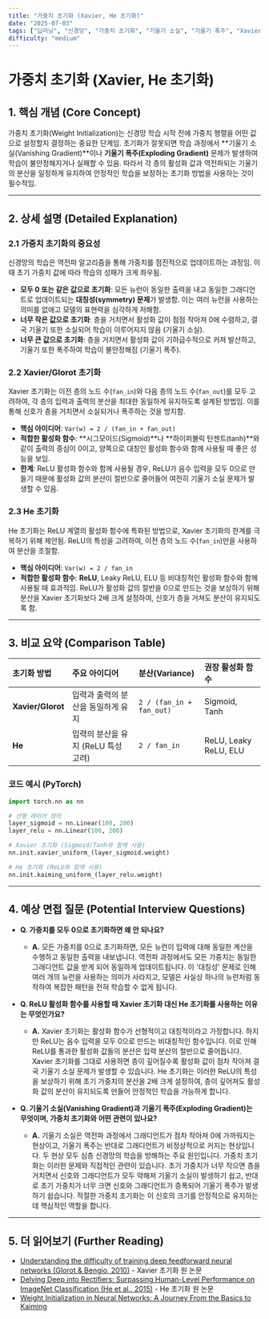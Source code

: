 ```yaml
---
title: "가중치 초기화 (Xavier, He 초기화)"
date: "2025-07-03"
tags: ["딥러닝", "신경망", "가중치 초기화", "기울기 소실", "기울기 폭주", "Xavier", "He"]
difficulty: "medium"
---
```


# 가중치 초기화 (Xavier, He 초기화)

## 1. 핵심 개념 (Core Concept)

가중치 초기화(Weight Initialization)는 신경망 학습 시작 전에 가중치 행렬을 어떤 값으로 설정할지 결정하는 중요한 단계임. 초기화가 잘못되면 학습 과정에서 **기울기 소실(Vanishing Gradient)**이나 **기울기 폭주(Exploding Gradient)** 문제가 발생하여 학습이 불안정해지거나 실패할 수 있음. 따라서 각 층의 활성화 값과 역전파되는 기울기의 분산을 일정하게 유지하여 안정적인 학습을 보장하는 초기화 방법을 사용하는 것이 필수적임.

---

## 2. 상세 설명 (Detailed Explanation)

### 2.1 가중치 초기화의 중요성

신경망의 학습은 역전파 알고리즘을 통해 가중치를 점진적으로 업데이트하는 과정임. 이때 초기 가중치 값에 따라 학습의 성패가 크게 좌우됨.

*   **모두 0 또는 같은 값으로 초기화**: 모든 뉴런이 동일한 출력을 내고 동일한 그래디언트로 업데이트되는 **대칭성(symmetry) 문제**가 발생함. 이는 여러 뉴런을 사용하는 의미를 없애고 모델의 표현력을 심각하게 저해함.
*   **너무 작은 값으로 초기화**: 층을 거치면서 활성화 값이 점점 작아져 0에 수렴하고, 결국 기울기 또한 소실되어 학습이 이루어지지 않음 (기울기 소실).
*   **너무 큰 값으로 초기화**: 층을 거치면서 활성화 값이 기하급수적으로 커져 발산하고, 기울기 또한 폭주하여 학습이 불안정해짐 (기울기 폭주).

### 2.2 Xavier/Glorot 초기화

Xavier 초기화는 이전 층의 노드 수(`fan_in`)와 다음 층의 노드 수(`fan_out`)를 모두 고려하여, 각 층의 입력과 출력의 분산을 최대한 동일하게 유지하도록 설계된 방법임. 이를 통해 신호가 층을 거치면서 소실되거나 폭주하는 것을 방지함.

*   **핵심 아이디어**: `Var(w) = 2 / (fan_in + fan_out)`
*   **적합한 활성화 함수**: **시그모이드(Sigmoid)**나 **하이퍼볼릭 탄젠트(tanh)**와 같이 출력의 중심이 0이고, 양쪽으로 대칭인 활성화 함수와 함께 사용될 때 좋은 성능을 보임.
*   **한계**: ReLU 활성화 함수와 함께 사용될 경우, ReLU가 음수 입력을 모두 0으로 만들기 때문에 활성화 값의 분산이 절반으로 줄어들어 여전히 기울기 소실 문제가 발생할 수 있음.

### 2.3 He 초기화

He 초기화는 ReLU 계열의 활성화 함수에 특화된 방법으로, Xavier 초기화의 한계를 극복하기 위해 제안됨. ReLU의 특성을 고려하여, 이전 층의 노드 수(`fan_in`)만을 사용하여 분산을 조절함.

*   **핵심 아이디어**: `Var(w) = 2 / fan_in`
*   **적합한 활성화 함수**: **ReLU**, Leaky ReLU, ELU 등 비대칭적인 활성화 함수와 함께 사용될 때 효과적임. ReLU가 활성화 값의 절반을 0으로 만드는 것을 보상하기 위해 분산을 Xavier 초기화보다 2배 크게 설정하여, 신호가 층을 거쳐도 분산이 유지되도록 함.

---

## 3. 비교 요약 (Comparison Table)

| 초기화 방법 | 주요 아이디어 | 분산(Variance) | 권장 활성화 함수 |
| :--- | :--- | :--- | :--- |
| **Xavier/Glorot** | 입력과 출력의 분산을 동일하게 유지 | `2 / (fan_in + fan_out)` | Sigmoid, Tanh |
| **He** | 입력의 분산을 유지 (ReLU 특성 고려) | `2 / fan_in` | ReLU, Leaky ReLU, ELU |

### 코드 예시 (PyTorch)

```python
import torch.nn as nn

# 선형 레이어 정의
layer_sigmoid = nn.Linear(100, 200)
layer_relu = nn.Linear(100, 200)

# Xavier 초기화 (Sigmoid/Tanh와 함께 사용)
nn.init.xavier_uniform_(layer_sigmoid.weight)

# He 초기화 (ReLU와 함께 사용)
nn.init.kaiming_uniform_(layer_relu.weight)
```

---

## 4. 예상 면접 질문 (Potential Interview Questions)

*   **Q. 가중치를 모두 0으로 초기화하면 왜 안 되나요?**
    *   **A.** 모든 가중치를 0으로 초기화하면, 모든 뉴런이 입력에 대해 동일한 계산을 수행하고 동일한 출력을 내보냅니다. 역전파 과정에서도 모든 가중치는 동일한 그래디언트 값을 받게 되어 동일하게 업데이트됩니다. 이 '대칭성' 문제로 인해 여러 개의 뉴런을 사용하는 의미가 사라지고, 모델은 사실상 하나의 뉴런처럼 동작하여 복잡한 패턴을 전혀 학습할 수 없게 됩니다.

*   **Q. ReLU 활성화 함수를 사용할 때 Xavier 초기화 대신 He 초기화를 사용하는 이유는 무엇인가요?**
    *   **A.** Xavier 초기화는 활성화 함수가 선형적이고 대칭적이라고 가정합니다. 하지만 ReLU는 음수 입력을 모두 0으로 만드는 비대칭적인 함수입니다. 이로 인해 ReLU를 통과한 활성화 값들의 분산은 입력 분산의 절반으로 줄어듭니다. Xavier 초기화를 그대로 사용하면 층이 깊어질수록 활성화 값이 점차 작아져 결국 기울기 소실 문제가 발생할 수 있습니다. He 초기화는 이러한 ReLU의 특성을 보상하기 위해 초기 가중치의 분산을 2배 크게 설정하여, 층이 깊어져도 활성화 값의 분산이 유지되도록 만들어 안정적인 학습을 가능하게 합니다.

*   **Q. 기울기 소실(Vanishing Gradient)과 기울기 폭주(Exploding Gradient)는 무엇이며, 가중치 초기화와 어떤 관련이 있나요?**
    *   **A.** 기울기 소실은 역전파 과정에서 그래디언트가 점차 작아져 0에 가까워지는 현상이고, 기울기 폭주는 반대로 그래디언트가 비정상적으로 커지는 현상입니다. 두 현상 모두 심층 신경망의 학습을 방해하는 주요 원인입니다. 가중치 초기화는 이러한 문제와 직접적인 관련이 있습니다. 초기 가중치가 너무 작으면 층을 거치면서 신호와 그래디언트가 모두 약해져 기울기 소실이 발생하기 쉽고, 반대로 초기 가중치가 너무 크면 신호와 그래디언트가 증폭되어 기울기 폭주가 발생하기 쉽습니다. 적절한 가중치 초기화는 이 신호의 크기를 안정적으로 유지하는 데 핵심적인 역할을 합니다.

---

## 5. 더 읽어보기 (Further Reading)

*   [Understanding the difficulty of training deep feedforward neural networks (Glorot & Bengio, 2010)](http://proceedings.mlr.press/v9/glorot10a/glorot10a.pdf) - Xavier 초기화 원 논문
*   [Delving Deep into Rectifiers: Surpassing Human-Level Performance on ImageNet Classification (He et al., 2015)](https://arxiv.org/abs/1502.01852) - He 초기화 원 논문
*   [Weight Initialization in Neural Networks: A Journey From the Basics to Kaiming](https://www.analyticsvidhya.com/blog/2021/05/how-to-initialize-weights-in-neural-networks/)